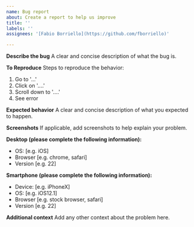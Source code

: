 ```yaml
---
name: Bug report
about: Create a report to help us improve
title: ''
labels: ''
assignees: '[Fabio Borriello](https://github.com/fborriello)'

---
```


**Describe the bug**
A clear and concise description of what the bug is.

**To Reproduce**
Steps to reproduce the behavior:
1. Go to '...'
2. Click on '....'
3. Scroll down to '....'
4. See error

**Expected behavior**
A clear and concise description of what you expected to happen.

**Screenshots**
If applicable, add screenshots to help explain your problem.

**Desktop (please complete the following information):**
 - OS: [e.g. iOS]
 - Browser [e.g. chrome, safari]
 - Version [e.g. 22]

**Smartphone (please complete the following information):**
 - Device: [e.g. iPhoneX]
 - OS: [e.g. iOS12.1]
 - Browser [e.g. stock browser, safari]
 - Version [e.g. 22]

**Additional context**
Add any other context about the problem here.
